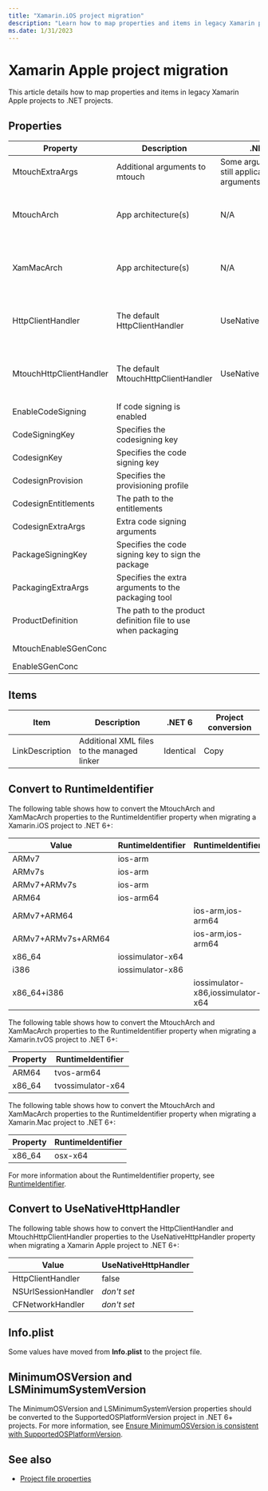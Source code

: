 ```yaml
---
title: "Xamarin.iOS project migration"
description: "Learn how to map properties and items in legacy Xamarin projects to .NET projects."
ms.date: 1/31/2023
---
```


# Xamarin Apple project migration

This article details how to map properties and items in legacy Xamarin Apple projects to .NET projects.

## Properties

| Property | Description | .NET 6 | Project conversion |
| --------- | ----------- | ------ | -------------------|
| MtouchExtraArgs | Additional arguments to mtouch | Some arguments are still applicable, some arguments are not. | Copy |
| MtouchArch | App architecture(s) | N/A | Convert to RuntimeIdentifier. For more information, see [Convert to RuntimeIdentifier](#convert-to-runtimeidentifier). |
| XamMacArch | App architecture(s) | N/A | Convert to RuntimeIdentifier. For more information, see [Convert to RuntimeIdentifier](#convert-to-runtimeidentifier). |
| HttpClientHandler | The default HttpClientHandler | UseNativeHttpHandler | Convert to UseNativeHttpHandler. For more information, see [Convert to UseNativeHttpHandler](#convert-to-usenativehttphandler). |
| MtouchHttpClientHandler | The default MtouchHttpClientHandler | UseNativeHttpHandler | Convert to UseNativeHttpHandler. For more information, see [Convert to UseNativeHttpHandler](#convert-to-usenativehttphandler). |
| EnableCodeSigning | If code signing is enabled | | Copy |
| CodeSigningKey | Specifies the codesigning key | | Rename to CodesignKey |
| CodesignKey | Specifies the code signing key | | Copy |
| CodesignProvision | Specifies the provisioning profile | | Copy |
| CodesignEntitlements | The path to the entitlements | | Copy |
| CodesignExtraArgs | Extra code signing arguments | | Copy |
| PackageSigningKey | Specifies the code signing key to sign the package | | Copy |
| PackagingExtraArgs | Specifies the extra arguments to the packaging tool | | Copy |
| ProductDefinition | The path to the product definition file to use when packaging | | Copy |
| MtouchEnableSGenConc | | | Rename to EnableSGenConc |
| EnableSGenConc | | | Copy as-is |

## Items

| Item | Description | .NET 6 | Project conversion |
| --------- | ----------- | ------ | -------------------|
| LinkDescription | Additional XML files to the managed linker | Identical | Copy |

## Convert to RuntimeIdentifier

The following table shows how to convert the MtouchArch and XamMacArch properties to the RuntimeIdentifier property when migrating a Xamarin.iOS project to .NET 6+:

| Value              | RuntimeIdentifier  | RuntimeIdentifiers                |
| ------------------ | ------------------ | --------------------------------- |
| ARMv7              | ios-arm            |                                   |
| ARMv7s             | ios-arm            |                                   |
| ARMv7+ARMv7s       | ios-arm            |                                   |
| ARM64              | ios-arm64          |                                   |
| ARMv7+ARM64        |                    | ios-arm,ios-arm64                 |
| ARMv7+ARMv7s+ARM64 |                    | ios-arm,ios-arm64                 |
| x86_64             | iossimulator-x64   |                                   |
| i386               | iossimulator-x86   |                                   |
| x86_64+i386        |                    | iossimulator-x86,iossimulator-x64 |

The following table shows how to convert the MtouchArch and XamMacArch properties to the RuntimeIdentifier property when migrating a Xamarin.tvOS project to .NET 6+:

| Property | RuntimeIdentifier |
| -------- | ----------------- |
| ARM64    | tvos-arm64        |
| x86_64   | tvossimulator-x64 |

The following table shows how to convert the MtouchArch and XamMacArch properties to the RuntimeIdentifier property when migrating a Xamarin.Mac project to .NET 6+:

| Property | RuntimeIdentifier |
| -------- | ----------------- |
| x86_64   | osx-x64           |

For more information about the RuntimeIdentifier property, see [RuntimeIdentifier](/dotnet/core/project-sdk/msbuild-props#runtimeidentifier).

## Convert to UseNativeHttpHandler

The following table shows how to convert the HttpClientHandler and MtouchHttpClientHandler properties to the UseNativeHttpHandler property when migrating a Xamarin Apple project to .NET 6+:

| Value              | UseNativeHttpHandler  |
| ------------------ | ------------------ |
| HttpClientHandler | false |
| NSUrlSessionHandler | *don't set* |
| CFNetworkHandler | *don't set* |

## Info.plist

Some values have moved from **Info.plist** to the project file.

## MinimumOSVersion and LSMinimumSystemVersion

The MinimumOSVersion and LSMinimumSystemVersion properties should be converted to the SupportedOSPlatformVersion project in .NET 6+ projects. For more information, see [Ensure MinimumOSVersion is consistent with SupportedOSPlatformVersion](https://github.com/xamarin/xamarin-macios/issues/12336).

## See also

- [Project file properties](https://github.com/xamarin/xamarin-macios/wiki/Project-file-properties)
